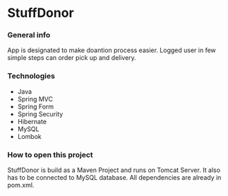 # StuffDonor

### General info

App is designated to make doantion process easier. Logged user in few simple steps can order pick up and delivery.

### Technologies

- Java
- Spring MVC
- Spring Form
- Spring Security
- Hibernate
- MySQL
- Lombok

### How to open this project

StuffDonor is build as a Maven Project and runs on Tomcat Server. It also has to be connected to MySQL database. All dependencies are already in pom.xml.
